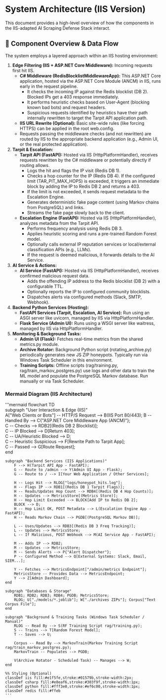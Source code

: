 # **System Architecture (IIS Version)**

This document provides a high-level overview of how the components in the IIS-adapted AI Scraping Defense Stack interact.

## **🧱 Component Overview & Data Flow**

The system employs a layered approach within an IIS hosting environment:

1. **Edge Filtering (IIS \+ ASP.NET Core Middleware):** Incoming requests first hit IIS.  
   * **C\# Middleware (RedisBlocklistMiddlewareApp):** This ASP.NET Core application, hosted via the ASP.NET Core Module (ANCM) in IIS, runs early in the request pipeline.  
     * It checks the incoming IP against the Redis blocklist (DB 2). Blocked IPs get a 403 response immediately.  
     * It performs heuristic checks based on User-Agent (blocking known bad bots) and request headers.  
     * Suspicious requests identified by heuristics have their path internally rewritten to target the Tarpit API application path.  
   * **IIS URL Rewrite (Optional):** Basic site-wide rules (like forcing HTTPS) can be applied in the root web.config.  
   * Requests passing the middleware checks (and not rewritten) are routed by IIS to the appropriate backend application (e.g., Admin UI, or the real protected application).  
2. **Tarpit & Escalation:**  
   * **Tarpit API (FastAPI):** Hosted via IIS (HttpPlatformHandler), receives requests rewritten by the C\# middleware or potentially directly if routing allows.  
     * Logs the hit and flags the IP visit (Redis DB 1).  
     * Checks a hop counter for the IP (Redis DB 4). If the configured limit (TAR\_PIT\_MAX\_HOPS) is exceeded, it triggers an immediate block by adding the IP to Redis DB 2 and returns a 403\.  
     * If the limit is not exceeded, it sends request metadata to the Escalation Engine.  
     * Generates deterministic fake page content (using Markov chains from PostgreSQL) and links.  
     * Streams the fake page slowly back to the client.  
   * **Escalation Engine (FastAPI):** Hosted via IIS (HttpPlatformHandler), analyzes metadata from the Tarpit API.  
     * Performs frequency analysis using Redis DB 3\.  
     * Applies heuristic scoring and runs a pre-trained Random Forest model.  
     * Optionally calls external IP reputation services or local/external classification APIs (e.g., LLMs).  
     * If the request is deemed malicious, it forwards details to the AI Service.  
3. **AI Service & Actions:**  
   * **AI Service (FastAPI):** Hosted via IIS (HttpPlatformHandler), receives confirmed malicious request data.  
     * Adds the offending IP address to the Redis blocklist (DB 2\) with a configurable TTL.  
     * Optionally reports the IP to configured community blocklists.  
     * Dispatches alerts via configured methods (Slack, SMTP, Webhook).  
4. **Backend Python Services (Hosting):**  
   * **FastAPI Services (Tarpit, Escalation, AI Service):** Run using an ASGI server like uvicorn, managed by IIS via HttpPlatformHandler.  
   * **Flask Service (Admin UI):** Runs using a WSGI server like waitress, managed by IIS via HttpPlatformHandler.  
5. **Monitoring & Background Tasks:**  
   * **Admin UI (Flask):** Fetches real-time metrics from the shared metrics.py module.  
   * **Archive Rotator:** Background Python script (rotating\_archive.py) periodically generates new JS ZIP honeypots. Typically run via Windows Task Scheduler in this environment.  
   * **Training Scripts:** Offline scripts (rag/training.py, rag/train\_markov\_postgres.py) use logs and other data to train the ML model and populate the PostgreSQL Markov database. Run manually or via Task Scheduler.

### **Mermaid Diagram (IIS Architecture)**

'''mermaid
flowchart TD  
    subgraph "User Interaction & Edge (IIS)"  
        A["Web Clients or Bots"] -- HTTP/S Request --> B(IIS Port 80/443);
        B -- Handled By --> C{"ASP.NET Core Middleware App (ANCM)"};  
        C -- Checks --> RDB2[(Redis DB 2 Blocklist)];  
        C -- IP Blocked --> D[Return 403];  
        C -- UA/Heuristic Blocked --> D;  
        C -- Heuristic Suspicious --> F[Rewrite Path to Tarpit App];  
        C -- Passed --> G[Route Request];  
    end

    subgraph "Backend Services (IIS Applications)"  
        F --> H(Tarpit API App - FastAPI);  
        G -- Route to /admin --> Y(Admin UI App - Flask);  
        G -- Route to / --> I[Your Web Application / Other Services];

        H -- Logs Hit --> RLOG["logs/honeypot_hits.log"];  
        H -- Flags IP --> RDB1[(Redis DB 1 Tarpit Flags)];  
        H -- Reads/Updates Hop Count --> RDB4[(Redis DB 4 Hop Counts)];  
        H -- Updates --> MetricsStore[(Metrics Store)];  
        H -- Hop Limit Exceeded --> BLOCK[Add IP to Redis DB 2];  
        BLOCK --> D;  
        H -- Hop Limit OK, POST Metadata --> L(Escalation Engine App - FastAPI);  
        H -- Reads Markov Chain --> PGDB[(PostgreSQL Markov DB)];

        L -- Uses/Updates --> RDB3[(Redis DB 3 Freq Tracking)];  
        L -- Updates --> MetricsStore;  
        L -- If Malicious, POST Webhook --> M(AI Service App - FastAPI);

        M -- Adds IP --> RDB2;  
        M -- Updates --> MetricsStore;  
        M -- Sends Alerts --> P{"Alert Dispatcher"};  
        P -- Configured Method --> Q[External Systems: Slack, Email, SIEM...];

        Y -- Fetches --> MetricsEndpoint["/admin/metrics Endpoint"];  
        MetricsStore -- Provides Data --> MetricsEndpoint;  
        Y --> Z[Admin Dashboard];  
    end

    subgraph "Databases & Storage"  
        RDB1; RDB2; RDB3; RDB4; PGDB; MetricsStore;  
        RLOG; U["./models/*.joblib"]; W["./archives ZIPs"]; Corpus["Text Corpus File"];  
    end

    subgraph "Background & Training Tasks (Windows Task Scheduler / Manual)"  
        RLOG -- Read By --> S(RF Training Script rag/training.py);  
        S -- Trains --> T[Random Forest Model];  
        T -- Saves --> U;

        Corpus -- Read By --> MarkovTrain(Markov Training Script rag/train_markov_postgres.py);  
        MarkovTrain -- Populates --> PGDB;

        V(Archive Rotator - Scheduled Task) -- Manages --> W;  
    end

    %% Styling (Optional)  
    classDef iis fill:#e1f5fe,stroke:#01579b,stroke-width:2px;  
    classDef csharp fill:#e8eaf6,stroke:#303f9f,stroke-width:1px;  
    classDef python fill:#fff3e0,stroke:#ef6c00,stroke-width:1px;  
    classDef redis fill:#ffeb
    '''

